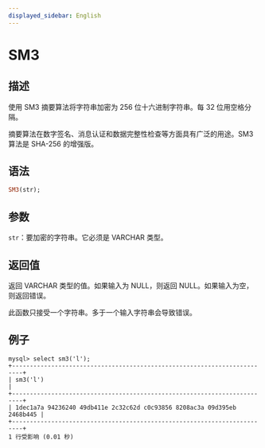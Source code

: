 ```yaml
---
displayed_sidebar: English
---
```


# SM3

## 描述

使用 SM3 摘要算法将字符串加密为 256 位十六进制字符串。每 32 位用空格分隔。

摘要算法在数字签名、消息认证和数据完整性检查等方面具有广泛的用途。SM3 算法是 SHA-256 的增强版。

## 语法

```Haskell
SM3(str);
```

## 参数

`str`：要加密的字符串。它必须是 VARCHAR 类型。

## 返回值

返回 VARCHAR 类型的值。如果输入为 NULL，则返回 NULL。如果输入为空，则返回错误。

此函数只接受一个字符串。多于一个输入字符串会导致错误。

## 例子

```Plain Text
mysql> select sm3('l');
+-------------------------------------------------------------------------+
| sm3('l')                                                                |
+-------------------------------------------------------------------------+
| 1dec1a7a 94236240 49db411e 2c32c62d c0c93856 8208ac3a 09d395eb 2468b445 |
+-------------------------------------------------------------------------+
1 行受影响 (0.01 秒)
